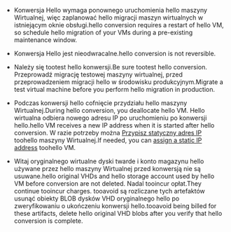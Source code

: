 
* <span data-ttu-id="21b99-101">Konwersja Hello wymaga ponownego uruchomienia hello maszyny Wirtualnej, więc zaplanować hello migracji maszyn wirtualnych w istniejącym oknie obsługi.</span><span class="sxs-lookup"><span data-stu-id="21b99-101">hello conversion requires a restart of hello VM, so schedule hello migration of your VMs during a pre-existing maintenance window.</span></span> 

* <span data-ttu-id="21b99-102">Konwersja Hello jest nieodwracalne.</span><span class="sxs-lookup"><span data-stu-id="21b99-102">hello conversion is not reversible.</span></span> 

* <span data-ttu-id="21b99-103">Należy się tootest hello konwersji.</span><span class="sxs-lookup"><span data-stu-id="21b99-103">Be sure tootest hello conversion.</span></span> <span data-ttu-id="21b99-104">Przeprowadź migrację testowej maszyny wirtualnej, przed przeprowadzeniem migracji hello w środowisku produkcyjnym.</span><span class="sxs-lookup"><span data-stu-id="21b99-104">Migrate a test virtual machine before you perform hello migration in production.</span></span>

* <span data-ttu-id="21b99-105">Podczas konwersji hello cofnięcie przydziału hello maszyny Wirtualnej.</span><span class="sxs-lookup"><span data-stu-id="21b99-105">During hello conversion, you deallocate hello VM.</span></span> <span data-ttu-id="21b99-106">Hello wirtualna odbiera nowego adresu IP po uruchomieniu po konwersji hello.</span><span class="sxs-lookup"><span data-stu-id="21b99-106">hello VM receives a new IP address when it is started after hello conversion.</span></span> <span data-ttu-id="21b99-107">W razie potrzeby można [Przypisz statyczny adres IP](../articles/virtual-network/virtual-network-ip-addresses-overview-arm.md) toohello maszyny Wirtualnej.</span><span class="sxs-lookup"><span data-stu-id="21b99-107">If needed, you can [assign a static IP address](../articles/virtual-network/virtual-network-ip-addresses-overview-arm.md) toohello VM.</span></span>

* <span data-ttu-id="21b99-108">Witaj oryginalnego wirtualne dyski twarde i konto magazynu hello używane przez hello maszyny Wirtualnej przed konwersją nie są usuwane.</span><span class="sxs-lookup"><span data-stu-id="21b99-108">hello original VHDs and hello storage account used by hello VM before conversion are not deleted.</span></span> <span data-ttu-id="21b99-109">Nadal tooincur opłat.</span><span class="sxs-lookup"><span data-stu-id="21b99-109">They continue tooincur charges.</span></span> <span data-ttu-id="21b99-110">tooavoid są rozliczane tych artefaktów usunąć obiekty BLOB dysków VHD oryginalnego hello po zweryfikowaniu o ukończeniu konwersji hello.</span><span class="sxs-lookup"><span data-stu-id="21b99-110">tooavoid being billed for these artifacts, delete hello original VHD blobs after you verify that hello conversion is complete.</span></span>
